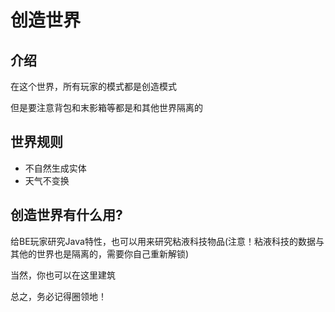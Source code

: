 # 创造世界

## 介绍

在这个世界，所有玩家的模式都是创造模式

但是要注意背包和末影箱等都是和其他世界隔离的

## 世界规则

* 不自然生成实体
* 天气不变换

## 创造世界有什么用?

给BE玩家研究Java特性，也可以用来研究粘液科技物品(注意！粘液科技的数据与其他的世界也是隔离的，需要你自己重新解锁)

当然，你也可以在这里建筑

总之，务必记得圈领地！